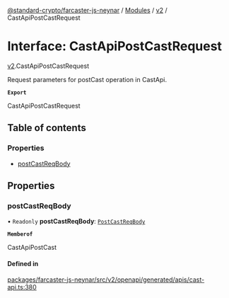 [@standard-crypto/farcaster-js-neynar](../README.md) / [Modules](../modules.md) / [v2](../modules/v2.md) / CastApiPostCastRequest

# Interface: CastApiPostCastRequest

[v2](../modules/v2.md).CastApiPostCastRequest

Request parameters for postCast operation in CastApi.

**`Export`**

CastApiPostCastRequest

## Table of contents

### Properties

- [postCastReqBody](v2.CastApiPostCastRequest.md#postcastreqbody)

## Properties

### postCastReqBody

• `Readonly` **postCastReqBody**: [`PostCastReqBody`](v2.PostCastReqBody.md)

**`Memberof`**

CastApiPostCast

#### Defined in

[packages/farcaster-js-neynar/src/v2/openapi/generated/apis/cast-api.ts:380](https://github.com/standard-crypto/farcaster-js/blob/main/packages/farcaster-js-neynar/src/v2/openapi/generated/apis/cast-api.ts#L380)
